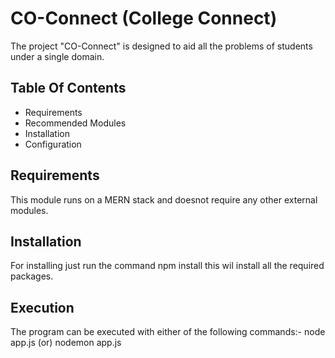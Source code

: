 # CO-Connect (College Connect)

The project "CO-Connect" is designed to aid all the problems of students under a single domain.

## Table Of Contents
- Requirements
- Recommended Modules
- Installation
- Configuration

## Requirements
This module runs on a MERN stack and doesnot require any other external modules.

## Installation
For installing just run the  command npm install 
this wil install all the required packages.

## Execution
The program can be executed with either of the following commands:-
node app.js 
(or)
nodemon app.js
